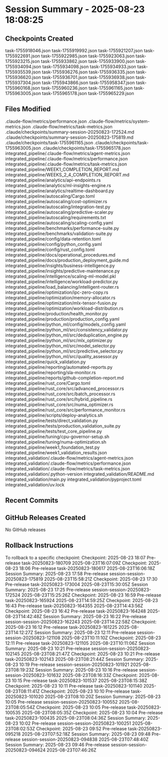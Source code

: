# Session Summary - 2025-08-23 18:08:25

## Checkpoints Created
task-1755918046.json
task-1755919992.json
task-1755921207.json
task-1755922691.json
task-1755922985.json
task-1755923063.json
task-1755923215.json
task-1755933862.json
task-1755933900.json
task-1755934094.json
task-1755934098.json
task-1755934933.json
task-1755935539.json
task-1755936276.json
task-1755936335.json
task-1755936620.json
task-1755936701.json
task-1755936938.json
task-1755937304.json
task-1755943866.json
task-1755958347.json
task-1755960168.json
task-1755960236.json
task-1755961165.json
task-1755963005.json
task-1755965178.json
task-1755965229.json

## Files Modified
.claude-flow/metrics/performance.json
.claude-flow/metrics/system-metrics.json
.claude-flow/metrics/task-metrics.json
.claude/checkpoints/summary-session-20250823-172524.md
.claude/checkpoints/summary-session-20250823-175819.md
.claude/checkpoints/task-1755961165.json
.claude/checkpoints/task-1755963005.json
.claude/checkpoints/task-1755965178.json
integrated_pipeline/.claude-flow/metrics/agent-metrics.json
integrated_pipeline/.claude-flow/metrics/performance.json
integrated_pipeline/.claude-flow/metrics/task-metrics.json
integrated_pipeline/WEEK1_COMPLETION_REPORT.md
integrated_pipeline/WEEKS_2_4_COMPLETION_REPORT.md
integrated_pipeline/analytics/api-endpoints.rs
integrated_pipeline/analytics/ml-insights-engine.rs
integrated_pipeline/analytics/realtime-dashboard.py
integrated_pipeline/autoscaling/Cargo.toml
integrated_pipeline/autoscaling/cost-optimizer.rs
integrated_pipeline/autoscaling/integration-test.py
integrated_pipeline/autoscaling/predictive-scaler.py
integrated_pipeline/autoscaling/requirements.txt
integrated_pipeline/autoscaling/scaling-config.yaml
integrated_pipeline/benchmarks/performance-suite.py
integrated_pipeline/benchmarks/validation-suite.py
integrated_pipeline/config/data-retention.toml
integrated_pipeline/config/python_config.yaml
integrated_pipeline/config/rust_config.toml
integrated_pipeline/docs/operational_procedures.md
integrated_pipeline/docs/production_deployment_guide.md
integrated_pipeline/insights/business-intelligence.py
integrated_pipeline/insights/predictive-maintenance.py
integrated_pipeline/intelligence/scaling-ml-model.pkl
integrated_pipeline/intelligence/workload-predictor.py
integrated_pipeline/load_balancing/intelligent-router.rs
integrated_pipeline/optimization/ipc-zero-copy.rs
integrated_pipeline/optimization/memory-allocator.rs
integrated_pipeline/optimization/mlx-tensor-fusion.py
integrated_pipeline/optimization/workload-distribution.rs
integrated_pipeline/production/health_monitor.py
integrated_pipeline/production/production_config.yaml
integrated_pipeline/python_ml/config/models_config.yaml
integrated_pipeline/python_ml/src/consistency_validator.py
integrated_pipeline/python_ml/src/deduplication_engine.py
integrated_pipeline/python_ml/src/mlx_optimizer.py
integrated_pipeline/python_ml/src/model_selector.py
integrated_pipeline/python_ml/src/predictive_selector.py
integrated_pipeline/python_ml/src/quality_assessor.py
integrated_pipeline/quick_validation.py
integrated_pipeline/reporting/automated-reports.py
integrated_pipeline/reporting/sla-monitor.rs
integrated_pipeline/reports/github-completion-report.md
integrated_pipeline/rust_core/Cargo.toml
integrated_pipeline/rust_core/src/advanced_processor.rs
integrated_pipeline/rust_core/src/batch_processor.rs
integrated_pipeline/rust_core/src/hybrid_pipeline.rs
integrated_pipeline/rust_core/src/numa_optimizer.rs
integrated_pipeline/rust_core/src/performance_monitor.rs
integrated_pipeline/scripts/deploy-analytics.sh
integrated_pipeline/tests/direct_validation.py
integrated_pipeline/tests/production_validation_suite.py
integrated_pipeline/tests/test_core_pipeline.py
integrated_pipeline/tuning/cpu-governor-setup.sh
integrated_pipeline/tuning/numa-optimization.sh
integrated_pipeline/week1_foundation_test.py
integrated_pipeline/week1_validation_results.json
integrated_validation/.claude-flow/metrics/agent-metrics.json
integrated_validation/.claude-flow/metrics/performance.json
integrated_validation/.claude-flow/metrics/task-metrics.json
integrated_validation/.python-version
integrated_validation/README.md
integrated_validation/main.py
integrated_validation/pyproject.toml
integrated_validation/uv.lock

## Recent Commits


## GitHub Releases Created
No GitHub releases

## Rollback Instructions
To rollback to a specific checkpoint:
Checkpoint: 2025-08-23 18:07	Pre-release	task-20250823-180709	2025-08-23T16:07:09Z
Checkpoint: 2025-08-23 18:06	Pre-release	task-20250823-180617	2025-08-23T16:06:18Z
Session Summary: 2025-08-23 17:58	Pre-release	session-session-20250823-175819	2025-08-23T15:58:21Z
Checkpoint: 2025-08-23 17:30	Pre-release	task-20250823-173004	2025-08-23T15:30:05Z
Session Summary: 2025-08-23 17:25	Pre-release	session-session-20250823-172524	2025-08-23T15:25:26Z
Checkpoint: 2025-08-23 16:59	Pre-release	task-20250823-165924	2025-08-23T14:59:25Z
Checkpoint: 2025-08-23 16:43	Pre-release	task-20250823-164355	2025-08-23T14:43:56Z
Checkpoint: 2025-08-23 16:42	Pre-release	task-20250823-164248	2025-08-23T14:42:48Z
Session Summary: 2025-08-23 16:22	Pre-release	session-session-20250823-162243	2025-08-23T14:22:58Z
Checkpoint: 2025-08-23 16:12	Pre-release	task-20250823-161225	2025-08-23T14:12:27Z
Session Summary: 2025-08-23 12:11	Pre-release	session-session-20250823-121108	2025-08-23T10:11:10Z
Checkpoint: 2025-08-23 12:11	Pre-release	task-20250823-121105	2025-08-23T10:11:06Z
Session Summary: 2025-08-23 10:21	Pre-release	session-session-20250823-102145	2025-08-23T08:21:47Z
Checkpoint: 2025-08-23 10:21	Pre-release	task-20250823-102143	2025-08-23T08:21:44Z
Session Summary: 2025-08-23 10:19	Pre-release	session-session-20250823-101921	2025-08-23T08:19:23Z
Session Summary: 2025-08-23 10:16	Pre-release	session-session-20250823-101632	2025-08-23T08:16:33Z
Checkpoint: 2025-08-23 10:15	Pre-release	task-20250823-101537	2025-08-23T08:15:38Z
Checkpoint: 2025-08-23 10:11	Pre-release	task-20250823-101140	2025-08-23T08:11:41Z
Checkpoint: 2025-08-23 10:10	Pre-release	task-20250823-101020	2025-08-23T08:10:20Z
Session Summary: 2025-08-23 10:05	Pre-release	session-session-20250823-100552	2025-08-23T08:05:54Z
Checkpoint: 2025-08-23 10:05	Pre-release	task-20250823-100535	2025-08-23T08:05:35Z
Checkpoint: 2025-08-23 10:04	Pre-release	task-20250823-100435	2025-08-23T08:04:36Z
Session Summary: 2025-08-23 10:02	Pre-release	session-session-20250823-100251	2025-08-23T08:02:53Z
Checkpoint: 2025-08-23 09:52	Pre-release	task-20250823-095218	2025-08-23T07:52:18Z
Session Summary: 2025-08-23 09:48	Pre-release	session-session-20250823-094838	2025-08-23T07:48:40Z
Session Summary: 2025-08-23 09:46	Pre-release	session-session-20250823-094624	2025-08-23T07:46:26Z
